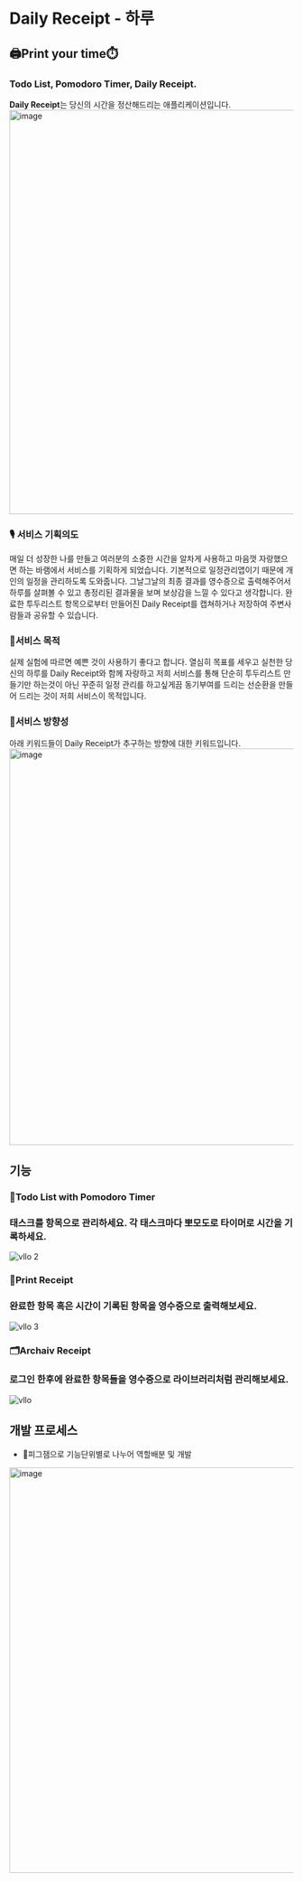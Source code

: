 # Daily Receipt - 하루 

## 🖨Print your time⏱
### Todo List, Pomodoro Timer, Daily Receipt.

**Daily Receipt**는 당신의 시간을 정산해드리는 애플리케이션입니다.
<img width="716" alt="image" src="https://user-images.githubusercontent.com/55748886/187217690-797e0fe1-70f4-4559-a7a9-4403b6bed5cf.png">


### 🎙 서비스 기획의도
  매일 더 성장한 나를 만들고 여러분의 소중한 시간을 알차게 사용하고 마음껏 자랑했으면 하는 바램에서 서비스를 기획하게 되었습니다.
  기본적으로 일정관리앱이기 때문에 개인의 일정을 관리하도록 도와줍니다. 그날그날의 최종 결과를 영수증으로 출력해주어서 하루를 살펴볼 수 있고 총정리된 결과물을 보며 보상감을 느낄 수 있다고 생각합니다.
  완료한 투두리스트 항목으로부터 만들어진 Daily Receipt를 캡쳐하거나 저장하여 주변사람들과 공유할 수 있습니다.
  
### 🏹서비스 목적
  실제 실험에 따르면 예쁜 것이 사용하기 좋다고 합니다. 
  열심히 목표를 세우고 실천한 당신의 하루를 Daily Receipt와 함께 자랑하고
  저희 서비스를 통해 단순히 투두리스트 만들기만 하는것이 아닌
  꾸준히 일정 관리를 하고싶게끔 동기부여를 드리는 선순환을 만들어 드리는 것이 저희 서비스이 목적입니다.
  
### 🧭서비스 방향성
  아래 키워드들이 Daily Receipt가 추구하는 방향에 대한 키워드입니다.
  <img width="702" alt="image" src="https://user-images.githubusercontent.com/55748886/187213600-97cb881d-6a7f-446f-847b-9167228095a1.png">


## 기능

### 📝Todo List with Pomodoro Timer
  ### 태스크를 항목으로 관리하세요. 각 태스크마다 뽀모도로 타이머로 시간을 기록하세요.
  ![vllo 2](https://user-images.githubusercontent.com/55748886/187219405-fa6a7a7e-0c13-417e-b1f7-a872625b53a8.gif)

### 🧾Print Receipt
  ### 완료한 항목 혹은 시간이 기록된 항목을 영수증으로 출력해보세요.
  ![vllo 3](https://user-images.githubusercontent.com/55748886/187220256-85610a2d-0996-4b43-a178-c51da9aa6855.gif)

### 🗂Archaiv Receipt
  ### 로그인 한후에 완료한 항목들을 영수증으로 라이브러리처럼 관리해보세요.
![vllo](https://user-images.githubusercontent.com/55748886/187217353-c9783313-f4b6-4ea1-93d0-52a359149cd3.gif)

## 개발 프로세스
- 📍피그잼으로 기능단위별로 나누어 역할배분 및 개발
<img width="718" alt="image" src="https://user-images.githubusercontent.com/55748886/187216355-a6a170fc-3912-4190-97fc-8704ba9151e9.png">
